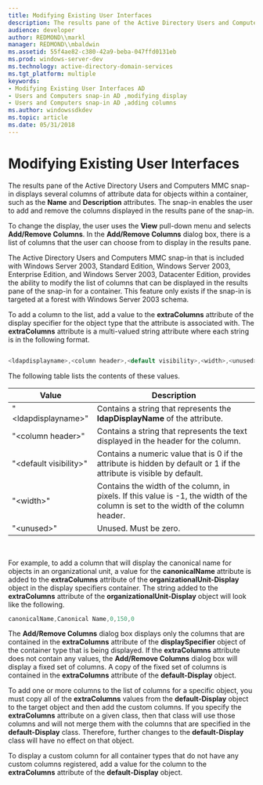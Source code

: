 ```yaml
---
title: Modifying Existing User Interfaces
description: The results pane of the Active Directory Users and Computers MMC snap-in displays several columns of attribute data for objects within a container, such as the Name and Description attributes.
audience: developer
author: REDMOND\\markl
manager: REDMOND\\mbaldwin
ms.assetid: 55f4ae82-c380-42a9-beba-047ffd0131eb
ms.prod: windows-server-dev
ms.technology: active-directory-domain-services
ms.tgt_platform: multiple
keywords:
- Modifying Existing User Interfaces AD
- Users and Computers snap-in AD ,modifying display
- Users and Computers snap-in AD ,adding columns
ms.author: windowssdkdev
ms.topic: article
ms.date: 05/31/2018
---
```


# Modifying Existing User Interfaces

The results pane of the Active Directory Users and Computers MMC snap-in displays several columns of attribute data for objects within a container, such as the **Name** and **Description** attributes. The snap-in enables the user to add and remove the columns displayed in the results pane of the snap-in.

To change the display, the user uses the **View** pull-down menu and selects **Add/Remove Columns**. In the **Add/Remove Columns** dialog box, there is a list of columns that the user can choose from to display in the results pane.

The Active Directory Users and Computers MMC snap-in that is included with Windows Server 2003, Standard Edition, Windows Server 2003, Enterprise Edition, and Windows Server 2003, Datacenter Edition, provides the ability to modify the list of columns that can be displayed in the results pane of the snap-in for a container. This feature only exists if the snap-in is targeted at a forest with Windows Server 2003 schema.

To add a column to the list, add a value to the **extraColumns** attribute of the display specifier for the object type that the attribute is associated with. The **extraColumns** attribute is a multi-valued string attribute where each string is in the following format.


```C++

<ldapdisplayname>,<column header>,<default visibility>,<width>,<unused>

```



The following table lists the contents of these values.



| Value                        | Description                                                                                                                         |
|------------------------------|-------------------------------------------------------------------------------------------------------------------------------------|
| "&lt;ldapdisplayname&gt;"    | Contains a string that represents the **ldapDisplayName** of the attribute.                                                         |
| "&lt;column header&gt;"      | Contains a string that represents the text displayed in the header for the column.                                                  |
| "&lt;default visibility&gt;" | Contains a numeric value that is 0 if the attribute is hidden by default or 1 if the attribute is visible by default.               |
| "&lt;width&gt;"              | Contains the width of the column, in pixels. If this value is -1, the width of the column is set to the width of the column header. |
| "&lt;unused&gt;"             | Unused. Must be zero.                                                                                                               |



 

For example, to add a column that will display the canonical name for objects in an organizational unit, a value for the **canonicalName** attribute is added to the **extraColumns** attribute of the **organizationalUnit-Display** object in the display specifiers container. The string added to the **extraColumns** attribute of the **organizationalUnit-Display** object will look like the following.


```C++
canonicalName,Canonical Name,0,150,0
```



The **Add/Remove Columns** dialog box displays only the columns that are contained in the **extraColumns** attribute of the **displaySpecifier** object of the container type that is being displayed. If the **extraColumns** attribute does not contain any values, the **Add/Remove Columns** dialog box will display a fixed set of columns. A copy of the fixed set of columns is contained in the **extraColumns** attribute of the **default-Display** object.

To add one or more columns to the list of columns for a specific object, you must copy all of the **extraColumns** values from the **default-Display** object to the target object and then add the custom columns. If you specify the **extraColumns** attribute on a given class, then that class will use those columns and will not merge them with the columns that are specified in the **default-Display** class. Therefore, further changes to the **default-Display** class will have no effect on that object.

To display a custom column for all container types that do not have any custom columns registered, add a value for the column to the **extraColumns** attribute of the **default-Display** object.

 

 




